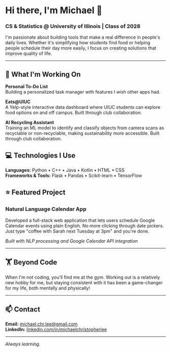 # Hi there, I'm Michael 👋

### CS & Statistics @ University of Illinois | Class of 2028

I'm passionate about building tools that make a real difference in people's daily lives. Whether it's simplifying how students find food or helping people schedule their day more easily, I focus on creating solutions that improve quality of life.

---

## 🚀 What I'm Working On

**Personal To-Do List**  
Building a personalized task manager with features I wish other apps had.

**Eats@UIUC**  
A Yelp-style interactive data dashboard where UIUC students can explore food options on and off campus. Built through club collaboration. 

**AI Recycling Assistant**  
Training an ML model to identify and classify objects from camera scans as recyclable or non-recyclable, making sustainability more accessible. Built through club collaboration.

## 💻 Technologies I Use

**Languages:** Python • C++ • Java • Kotlin • HTML • CSS  
**Frameworks & Tools:** Flask • Pandas • Scikit-learn • TensorFlow

## ⭐ Featured Project

### Natural Language Calendar App
Developed a full-stack web application that lets users schedule Google Calendar events using plain English. No more clicking through date pickers. Just type "coffee with Sarah next Tuesday at 3pm" and you're done.

*Built with NLP processing and Google Calendar API integration*

---

## 🏋️ Beyond Code

When I'm not coding, you'll find me at the gym. Working out is a relatively new hobby for me, but staying consistent with it has been a game-changer for my life, both mentally and physically!

---

## 📫 Contact

**Email:** michael.chr.lee@gmail.com  
**LinkedIn:** [linkedin.com/in/michaelchristopherlee](https://www.linkedin.com/in/michaelchristopherlee/)

---

*Always learning.*

<!--
**ghostxic/ghostxic** is a ✨ _special_ ✨ repository because its `README.md` (this file) appears on your GitHub profile.

Here are some ideas to get you started:

- 🔭 I’m currently working on ...
- 🌱 I’m currently learning ...
- 👯 I’m looking to collaborate on ...
- 🤔 I’m looking for help with ...
- 💬 Ask me about ...
- 📫 How to reach me: ...
- 😄 Pronouns: ...
- ⚡ Fun fact: ...
-->
